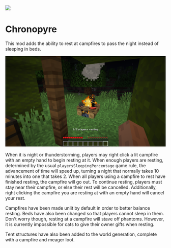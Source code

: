 <img src="src/main/resources/assets/baby_powder/icon.png" width="128">

# Chronopyre

This mod adds the ability to rest at campfires to pass the night instead of sleeping in beds.

<img src="screenshots/fraction_resting.png">

When it is night or thunderstorming, players may right click a lit campfire with an empty hand to begin resting at it. When enough players are resting, determined by the usual `playersSleepingPercentage` game rule, the advancement of time will speed up, turning a night that normally takes 10 minutes into one that takes 2. When all players using a campfire to rest have finished resting, the campfire will go out. To continue resting, players must stay near their campfire, or else their rest will be cancelled. Additionally, right clicking the campfire you are resting at with an empty hand will cancel your rest.

Campfires have been made unlit by default in order to better balance resting. Beds have also been changed so that players cannot sleep in them. Don't worry though, resting at a campfire will stave off phantoms. However, it is currently impossible for cats to give their owner gifts when resting.

Tent structures have also been added to the world generation, complete with a campfire and meager loot.